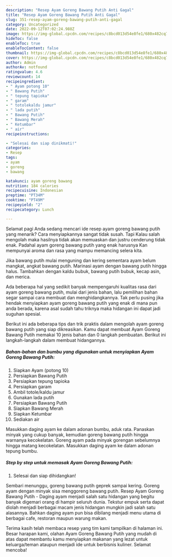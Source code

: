 ```yaml
---
description: "Resep Ayam Goreng Bawang Putih Anti Gagal"
title: "Resep Ayam Goreng Bawang Putih Anti Gagal"
slug: 351-resep-ayam-goreng-bawang-putih-anti-gagal
category: Uncategorized
date: 2022-09-12T07:02:24.988Z
image: https://img-global.cpcdn.com/recipes/c8bcd013d54e8fe1/680x482cq70/ayam-goreng-bawang-putih-foto-resep-utama.jpg
hideToc: false
enableToc: true
enableTocContent: false
thumbnail: https://img-global.cpcdn.com/recipes/c8bcd013d54e8fe1/680x482cq70/ayam-goreng-bawang-putih-foto-resep-utama.jpg
cover: https://img-global.cpcdn.com/recipes/c8bcd013d54e8fe1/680x482cq70/ayam-goreng-bawang-putih-foto-resep-utama.jpg
author: Admin
authorAv: notfound
ratingvalue: 4.6
reviewcount: 14
recipeingredient:
- " Ayam potong 10"
- " Bawang Putih"
- " tepung tapioka"
- " garam"
- " totolekaldu jamur"
- " lada putih"
- " Bawang Putih"
- " Bawang Merah"
- " Ketumbar"
- " air"
recipeinstructions:

- "Selesai dan siap dinikmati!"
categories:
- Resep
tags:
- ayam
- goreng
- bawang

katakunci: ayam goreng bawang 
nutrition: 184 calories
recipecuisine: Indonesian
preptime: "PT34M"
cooktime: "PT49M"
recipeyield: "2"
recipecategory: Lunch

---
```



Selamat pagi Anda sedang mencari ide resep ayam goreng bawang putih yang menarik? Cara menyiapkannya sangat tidak susah. Tapi Kalau salah mengolah maka hasilnya tidak akan memuaskan dan justru cenderung tidak enak. Padahal ayam goreng bawang putih yang enak harusnya Kan mempunyai aroma dan rasa yang mampu memancing selera kita.


Jika bawang putih mulai menguning dan kering sementara ayam belum mangkat, angkat bawang putih. Marinasi ayam dengan bawang putih hingga halus. Tambahkan dengan kaldu bubuk, bawang putih bubuk, kecap asin, dan merica.

Ada beberapa hal yang sedikit banyak mempengaruhi kualitas rasa dari ayam goreng bawang putih, mulai dari jenis bahan, lalu pemilihan bahan segar sampai cara membuat dan menghidangkannya. Tak perlu pusing jika hendak menyiapkan ayam goreng bawang putih yang enak di mana pun anda berada, karena asal sudah tahu triknya maka hidangan ini dapat jadi suguhan spesial.


Berikut ini ada beberapa tips dan trik praktis dalam mengolah ayam goreng bawang putih yang siap dikreasikan. Kamu dapat membuat Ayam Goreng Bawang Putih memakai 10 jenis bahan dan 0 langkah pembuatan. Berikut ini langkah-langkah dalam membuat hidangannya.

<!--inarticleads1-->

##### Bahan-bahan dan bumbu yang digunakan untuk menyiapkan Ayam Goreng Bawang Putih:

1. Siapkan  Ayam (potong 10)
1. Persiapkan  Bawang Putih
1. Persiapkan  tepung tapioka
1. Persiapkan  garam
1. Ambil  totole/kaldu jamur
1. Gunakan  lada putih
1. Persiapkan  Bawang Putih
1. Siapkan  Bawang Merah
1. Siapkan  Ketumbar
1. Sediakan  air


Masukkan daging ayam ke dalam adonan bumbu, aduk rata. Panaskan minyak yang cukup banyak, kemudian goreng bawang putih hingga warnanya kecokelatan. Goreng ayam pada minyak gorengan sebelumnya hingga matang kecokelatan. Masukkan daging ayam ke dalam adonan tepung bumbu. 

<!--inarticleads2-->

##### Step by step untuk memasak Ayam Goreng Bawang Putih:


1. Selesai dan siap dihidangkan!

Sembari menunggu, goreng bawang putih geprek sampai kering. Goreng ayam dengan minyak sisa menggoreng bawang putih. Resep Ayam Goreng Bawang Putih - Daging ayam menjadi salah satu hidangan yang begitu banyak digemari orang di hampir seluruh dunia. Tekstur empuk serta dapat diolah menjadi berbagai macam jenis hidangan mungkin jadi salah satu alasannya. Bahkan daging ayam pun bisa dibilang menjadi menu utama di berbagai cafe, restoran maupun warung makan. 

Terima kasih telah membaca resep yang tim kami tampilkan di halaman ini. Besar harapan kami, olahan Ayam Goreng Bawang Putih yang mudah di atas dapat membantu kamu menyiapkan makanan yang lezat untuk keluarga/teman ataupun menjadi ide untuk berbisnis kuliner. Selamat mencoba!
